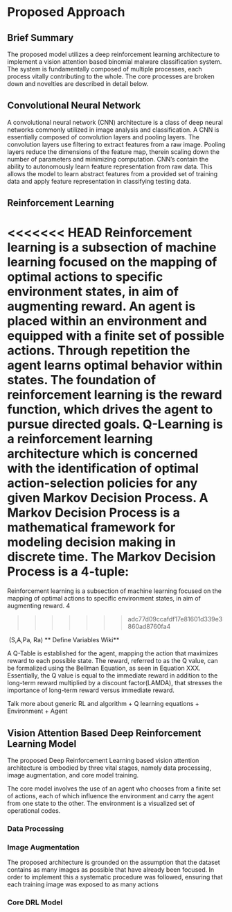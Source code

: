 # Proposed Approach 



## Brief Summary 

The proposed model utilizes a deep reinforcement learning architecture to implement a vision attention based binomial malware classification system.  The system is fundamentally composed of multiple processes, each process vitally contributing to the whole.  The core processes are broken down and novelties are described in detail below. 



## Convolutional Neural Network 

A convolutional neural network (CNN) architecture is a class of deep neural networks commonly utilized in image analysis and classification.  A CNN is essentially composed of convolution layers and pooling layers. The convolution layers use filtering to extract features from a raw image. Pooling layers reduce the dimensions of the feature map, therein scaling down the number of parameters and minimizing computation. CNN’s contain the ability  to   autonomously learn feature representation from raw data. This allows the model to learn abstract features from a provided set of training data and apply feature representation in classifying testing data.



## Reinforcement Learning 

<<<<<<< HEAD
Reinforcement learning is a subsection of machine learning focused on the mapping of optimal actions to specific environment states, in aim of augmenting reward.  An agent is placed within an environment and equipped with a finite set of possible actions.  Through repetition the agent learns optimal behavior within states. The foundation of reinforcement learning is the reward function, which drives the agent to pursue directed goals. Q-Learning is a reinforcement learning architecture which is concerned with the identification of optimal action-selection policies for any given Markov Decision Process. A Markov Decision Process is a mathematical framework for modeling decision making in discrete time. The Markov Decision Process is a 4-tuple: 
=======
Reinforcement learning is a subsection of machine learning focused on the mapping of optimal actions to specific environment states, in aim of augmenting reward. 4
>>>>>>> adc77d09ccafdf17e81601d339e3860ad8760fa4

​	(S,A,Pa, Ra) ** Define Variables Wiki**  

A Q-Table is established for the agent, mapping the action that maximizes reward to each possible state. The reward, referred to as the Q value, can be formalized using the Bellman Equation, as seen in Equation XXX.  Essentially, the Q value is equal to the immediate reward  in addition to the long-term reward multiplied by a discount factor(LAMDA), that stresses the importance of long-term reward versus immediate reward. 



Talk more about generic RL and algorithm + Q learning equations + Environment + Agent

## Vision Attention Based Deep Reinforcement Learning Model

The proposed Deep Reinforcement Learning based vision attention architecture is embodied by three vital stages, namely data processing, image augmentation, and core model training.  

The core model involves the use of an agent who chooses from a finite set of actions, each of which influence the environment and carry the agent from one state to the other. The environment is a visualized set of operational codes. 



### Data Processing





### Image Augmentation

The proposed architecture is grounded on the assumption that the dataset contains as many images as possible that have already been focused.  In order to implement this a systematic procedure was followed, ensuring that each training image was exposed to as many actions  



### Core DRL Model 

